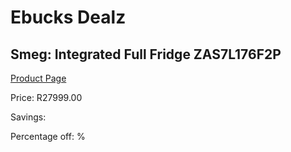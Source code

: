 
# Ebucks Dealz
## Smeg: Integrated Full Fridge ZAS7L176F2P
[Product Page](https://www.ebucks.com/web/shop/productSelected.do?prodId=1183675665&catId=704986856)

Price: R27999.00

Savings: 

Percentage off: %
	